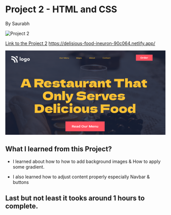 
# Project 2 - HTML and CSS 

By Saurabh

![Project 2](https://img.shields.io/badge/Project-2-brightgreen)

[Link to the Project 2]("https://delisious-food-ineuron-90c064.netlify.app/")
https://delisious-food-ineuron-90c064.netlify.app/

![Completed Website](./assets/thumbnail.png)

## What I learned from this Project?

- I learned about how to how to add background images & How to apply some gradient.

- I also learned how to adjust content
properly especially Navbar & buttons


## Last but not least it tooks around 1 hours to complete.
